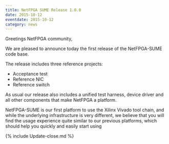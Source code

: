 ```yaml
---
title: NetFPGA SUME Release 1.0.0
date: 2015-10-12
eventdate: 2015-10-12
category: news
---
```


Greetings NetFPGA community,

We are pleased to announce today the first release of the NetFPGA-SUME code base.

The release includes three reference projects:
- Acceptance test
- Reference NIC
- Reference switch

As usual our release also includes a unified test harness, device driver and all other components that make NetFPGA a platform.

NetFPGA-SUME is our first platform to use the Xilinx Vivado tool chain, and while the underlying infrastructure is very different, we believe that you will find the usage experience quite similar to our previous platforms, which should help you quickly and easily start using

{% include Update-close.md %}
